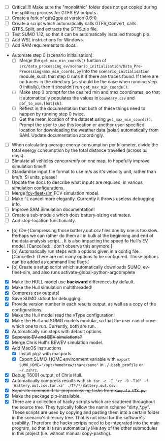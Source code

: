 <!-- Note: This is a markdown file. Use a markdown editor to easily edit and
     view this file. Just search the web for a nice markdown editor (like
     Ghostwriter). -->

- [ ] Critical!!!! Make sure the "monolithic" folder does not get copied during the splitting process for GTFS EV outputs.
- [ ] Create a fork of gtfs2gps at version 0.6-0
- [ ] Create a script which automatically calls GTFS_Convert, calls GTFS_Split, and extracts the GTFS.zip file.
- [ ] Test SUMO 1.12, so that it can be automatically installed through pip.
- [ ] Add WSL instructions for Windows. 
- [ ] Add RAM requirements to docs.
- Automate step 0 (scenario initialisation):
    - [ ] Merge the `get_max_min_coords()` funtion of `src/data_processing_ev/scenario_initialisation/Data_Pre-Processing/max_min_coords.py` into the `scenario_initialisation` module, such that step 0 runs it if there are traces found. If there are no traces in the directory (as should be the case when running step 0 initially), then it shouldn't run `get_max_min_coords()`.
    - [ ] Make step 0 prompt for the desired min and max coordinates, so that it automatically populates the values in `boundary.csv` and `pbf_to_osm.[bat|sh]`.
    - [ ] Reflect in the documentation that both of these things need to happen by running step 0 twice.
    - [ ] Get the mean location of the dataset using `get_max_min_coords()`. Prompt the user to use this location or another user-specified location for downloading the weather data (solar) automatically from SAM. Update documentation accordingly.
- [ ] When calculating average energy consumption per kilometer, divide the total energy consumption by the total distance travelled (across _all_ days).
- [ ] Simulate all vehicles _concurrently_ on one map, to hopefully improve simulation time!!!
- [ ] Standardise input file format to use m/s as it's velocity unit, rather than km/h. SI units, please!
- [ ] Update the docs to describe what inputs are required, in various simulation configurations.
- [ ] Merge [fcv-fleet-sim](https://gitlab.com/eputs/fcv-fleet-sim) FCV simulation model.
- [ ] Make `^C` cancel more elegantly. Currently it throws useless debugging info.
- [ ] Improve SAM Simulation documentation!
- [ ] Create a sub-module which does battery-sizing estimates.
- [ ] Add stop-location functionality.

- [o] (De-)Compressing those battery.out.csv files one by one is too slow. Perhaps we can rather do them all in bulk at the beginning and end of the data analysis script... It is also impacting the speed fo Hull's EV model. [Cancelled: I don't observe this anymore.]
- [o] Automatically run steps with a options given in a config file. [Cancelled: There are not many options to be configured. Those options can be added as command line flags.]
- [o] Create a setup script which automatically downloads SUMO, ev-fleet-sim, and also runs activate-global-python-argcomplete

- [x] Make the HULL model use **backward** differences by default.
- [x] Make the Hull simulation multithreaded!
- [x] Compress csv outputs!
- [x] Save SUMO stdout for debugging.
- [x] Provide version number in each results output, as well as a copy of the configurations.
- [x] Make the Hull model read the vType configuration!
- [x] Make the Hull and SUMO models modular, so that the user can choose which one to run. Currently, both are run.
- [x] Automatically run steps with default options.
- [x] ~~Seperate EV and BEV simulations?~~
- [x] Merge Chris Hull's BEV/EV simulation model.
- [x] Add MacOS instructions
    - [x] Install pigz with macports
    - [x] Export SUMO_HOME environment variable with `export SUMO_HOME="/opt/homebrew/share/sumo"` in `./.bash_profile` or `~/.zshrc`.
- [x] Debug T6001 output, of Chris Hull.
- [x] Automatically compress results with
      ```sh
      tar -c -I 'xz -9 -T10' -f 'Battery.out.csv.tar.xz' ./T*/*/Battery.out.csv
      ```
- [x] ~~Seperate common data-preprocessing tasks from `Kampala_UTX.py`.~~
- [x] Make the package pip-installable.
- [x] There are a collection of hacky scripts which are scattered throughout the source tree. They typically follow the namin scheme "dirty_*.py". These scripts are used by copying and pasting them into a certain folder in the scenario's direcory tree. That is not ideal for the software's usability. Therefore the hacky scripts need to be integrated into the main program, so that it is run automatically like any of the other submodules in this project (i.e. without manual copy-pasting).
